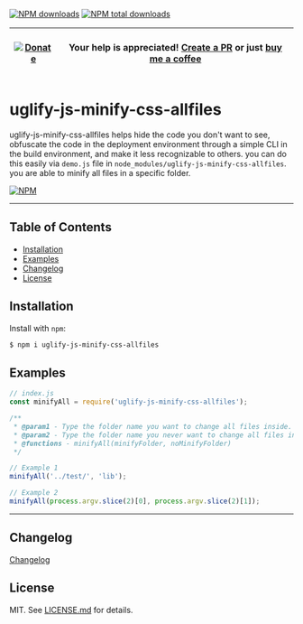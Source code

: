 [![NPM downloads][npm-downloads]][npm-url]
[![NPM total downloads][npm-total-downloads]][npm-url]

| &nbsp;<br>[![Donate][donate-badge]][donate-url] <br>&nbsp; | Your help is appreciated! [Create a PR][create-pr] or just [buy me a coffee][donate-url] |
| ---------------------------------------------------------- | ---------------------------------------------------------------------------------------- |

[npm-url]: https://www.npmjs.com/package/uglify-js-minify-css-allfiles
[npm-downloads]: https://img.shields.io/npm/dm/uglify-js-minify-css-allfiles.svg
[npm-total-downloads]: https://img.shields.io/npm/dt/uglify-js-minify-css-allfiles.svg?label=total+downloads
[donate-badge]: https://img.shields.io/badge/Buy%20me%20a%20coffee-Donate-red.svg
[donate-url]: https://github.com/sponsors/oinochoe
[create-pr]: https://github.com/oinochoe/ugly-code/pulls

# uglify-js-minify-css-allfiles

uglify-js-minify-css-allfiles helps hide the code you don't want to see, obfuscate the code in the deployment environment through a simple CLI in the build environment, and make it less recognizable to others. you can do this easily via `demo.js` file in `node_modules/uglify-js-minify-css-allfiles`. you are able to minify all files in a specific folder.

[![NPM](https://nodei.co/npm/uglify-js-minify-css-allfiles.png?downloads=true&stars=true)](https://www.npmjs.com/package/uglify-js-minify-css-allfiles)

---

## Table of Contents

-   [Installation](#installation)
-   [Examples](#examples)
-   [Changelog](#changelog)
-   [License](#license)
<!-- -   [API](#api)
    -   [`Methods`](#methods) -->

## Installation

Install with `npm`:

```bash
$ npm i uglify-js-minify-css-allfiles
```

## Examples

```js
// index.js
const minifyAll = require('uglify-js-minify-css-allfiles');

/**
 * @param1 - Type the folder name you want to change all files inside.
 * @param2 - Type the folder name you never want to change all files inside.
 * @functions - minifyAll(minifyFolder, noMinifyFolder)
 */

// Example 1
minifyAll('../test/', 'lib');

// Example 2
minifyAll(process.argv.slice(2)[0], process.argv.slice(2)[1]);
```

<!--
## API

### `Methods`

Create a new progress bar. It's necessary to wait for the [`ready` event](https://github.com/electron/electron/blob/master/docs/api/app.md#event-ready) to be emitted by [Electron's BrowserWindow](https://github.com/electron/electron/blob/master/docs/api/browser-window.md), since the progress bar is displayed within it. Optionally, you can pass the electron app as a second parameter (parameter `electronApp`) when creating the progress bar. Check the sample code on this page for detailed examples on how to set properties to `options`.

You can define most of the characteristics of the progress bar using the `options` parameter. Below is a list of properties that you can set for the `options` parameter.

| Option name  | Type                 | Default value      | Description                                                                                                                                                                                                            |
| ------------ | -------------------- | ------------------ | ---------------------------------------------------------------------------------------------------------------------------------------------------------------------------------------------------------------------- |
| debug        | <code>boolean</code> | <code>false</code> | Specifies whether debugging should be enabled. If set to `true`, the browser's DevTools panel will automatically open when the progress bar is created. This can be helpful when debugging and/or dealing with issues. |
| abortOnError | <code>boolean</code> | <code>false</code> | Specifies whether the progress bar should automatically abort and close if an error occurs internally.                                                                                                                 | -->

---

## Changelog

[Changelog](/CHANGELOG.md)

## License

MIT. See [LICENSE.md](https://github.com/oinochoe/ugly-code/blob/master/LICENSE) for details.
